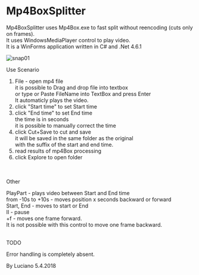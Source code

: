 # Mp4BoxSplitter


Mp4BoxSplitter uses Mp4Box.exe to fast split without reencoding (cuts only on frames).<br/>
It uses WindowsMediaPlayer control to play video.<br/>
It is a WinForms application written in C# and .Net 4.6.1<br/>

![snap01](https://user-images.githubusercontent.com/31509965/38378333-a3b0cca0-38fd-11e8-9945-806a2f1ede9e.jpg)

Use Scenario<br/>

1. File -  open mp4 file<br/>
		it is possible to Drag and drop file into textbox<br/>
		or type or Paste FileName into TextBox and press Enter<br/>
		It automaticly plays the video.<br/>
2. click "Start time" to set Start time<br/>
3. click "End time" to set End time<br/>
		the time is in seconds<br/>
		it is possible to manually correct the time<br/>
4. click Cut+Save to cut and save <br/>
		it will be saved in the same folder as the original<br/>
		with the suffix of the start and end time.<br/>
5. read results of mp4Box processing<br/>
6. click Explore to open folder<br/>
<br/>
<br/>
Other<br/>

PlayPart - plays video between Start and End time<br/>
from -10s to +10s  -  moves position x seconds backward or forward<br/>
Start, End - moves to start or End<br/>
II - pause<br/>
+f  - moves one frame forward. <br/>
		It is not possible with this control to move one frame backward.<br/>

<br/>
TODO<br/>

Error handling is completely absent.<br/>



By Luciano 5.4.2018
